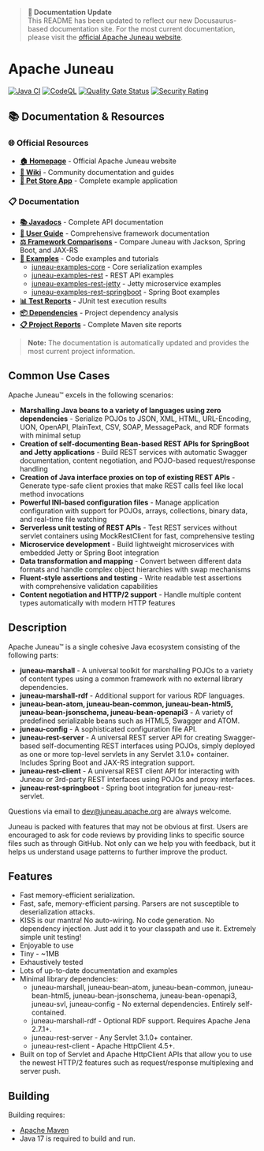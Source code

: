 <!--
 ***************************************************************************************************************************
 * Licensed to the Apache Software Foundation (ASF) under one or more contributor license agreements.  See the NOTICE file *
 * distributed with this work for additional information regarding copyright ownership.  The ASF licenses this file        *
 * to you under the Apache License, Version 2.0 (the "License"); you may not use this file except in compliance            *
 * with the License.  You may obtain a copy of the License at                                                              *
 *                                                                                                                         *
 *  http://www.apache.org/licenses/LICENSE-2.0                                                                             *
 *                                                                                                                         *
 * Unless required by applicable law or agreed to in writing, software distributed under the License is distributed on an  *
 * "AS IS" BASIS, WITHOUT WARRANTIES OR CONDITIONS OF ANY KIND, either express or implied.  See the License for the        *
 * specific language governing permissions and limitations under the License.                                              *
 ***************************************************************************************************************************
-->

> **📢 Documentation Update**  
> This README has been updated to reflect our new Docusaurus-based documentation site. For the most current documentation, please visit the [official Apache Juneau website](https://juneau.staged.apache.org/).

# Apache Juneau

[![Java CI](https://github.com/apache/juneau/actions/workflows/maven.yml/badge.svg)](https://github.com/apache/juneau/actions/workflows/maven.yml)
[![CodeQL](https://github.com/apache/juneau/actions/workflows/codeql-analysis.yml/badge.svg)](https://github.com/apache/juneau/actions/workflows/codeql-analysis.yml)
[![Quality Gate Status](https://sonarcloud.io/api/project_badges/measure?project=apache_juneau&metric=alert_status)](https://sonarcloud.io/summary/new_code?id=apache_juneau)
[![Security Rating](https://sonarcloud.io/api/project_badges/measure?project=apache_juneau&metric=security_rating)](https://sonarcloud.io/summary/new_code?id=apache_juneau)

## 📚 Documentation & Resources

### 🌐 Official Resources
* **[🏠 Homepage](https://juneau.staged.apache.org/)** - Official Apache Juneau website
* **[📖 Wiki](https://github.com/apache/juneau/wiki)** - Community documentation and guides
* **[🎯 Pet Store App](https://github.com/apache/juneau-petstore)** - Complete example application

### 📋 Documentation
* **[📚 Javadocs](https://juneau.staged.apache.org/site/apidocs/)** - Complete API documentation
* **[📖 User Guide](https://juneau.staged.apache.org/docs/topics/JuneauEcosystemOverview)** - Comprehensive framework documentation
* **[⚖️ Framework Comparisons](https://juneau.staged.apache.org/docs/topics/FrameworkComparisons)** - Compare Juneau with Jackson, Spring Boot, and JAX-RS
* **[🔧 Examples](https://juneau.staged.apache.org/docs/topics/JuneauExamplesCore)** - Code examples and tutorials
  * [juneau-examples-core](https://juneau.staged.apache.org/docs/topics/JuneauExamplesCore) - Core serialization examples
  * [juneau-examples-rest](https://juneau.staged.apache.org/docs/topics/JuneauExamplesRest) - REST API examples
  * [juneau-examples-rest-jetty](https://juneau.staged.apache.org/docs/topics/JuneauExamplesRestJetty) - Jetty microservice examples
  * [juneau-examples-rest-springboot](https://juneau.staged.apache.org/docs/topics/JuneauExamplesRestSpringboot) - Spring Boot examples
* **[📊 Test Reports](https://juneau.staged.apache.org/site/surefire.html)** - JUnit test execution results
* **[📦 Dependencies](https://juneau.staged.apache.org/site/dependency-info.html)** - Project dependency analysis
* **[📋 Project Reports](https://juneau.staged.apache.org/site/project-reports.html)** - Complete Maven site reports

> **Note:** The documentation is automatically updated and provides the most current project information.

## Common Use Cases

Apache Juneau™ excels in the following scenarios:

* **Marshalling Java beans to a variety of languages using zero dependencies** - Serialize POJOs to JSON, XML, HTML, URL-Encoding, UON, OpenAPI, PlainText, CSV, SOAP, MessagePack, and RDF formats with minimal setup
* **Creation of self-documenting Bean-based REST APIs for SpringBoot and Jetty applications** - Build REST services with automatic Swagger documentation, content negotiation, and POJO-based request/response handling
* **Creation of Java interface proxies on top of existing REST APIs** - Generate type-safe client proxies that make REST calls feel like local method invocations
* **Powerful INI-based configuration files** - Manage application configuration with support for POJOs, arrays, collections, binary data, and real-time file watching
* **Serverless unit testing of REST APIs** - Test REST services without servlet containers using MockRestClient for fast, comprehensive testing
* **Microservice development** - Build lightweight microservices with embedded Jetty or Spring Boot integration
* **Data transformation and mapping** - Convert between different data formats and handle complex object hierarchies with swap mechanisms
* **Fluent-style assertions and testing** - Write readable test assertions with comprehensive validation capabilities
* **Content negotiation and HTTP/2 support** - Handle multiple content types automatically with modern HTTP features

## Description

Apache Juneau™ is a single cohesive Java ecosystem consisting of the following parts:

* **juneau-marshall**	- A universal toolkit for marshalling POJOs to a variety of content types using a common framework with no external library dependencies.
* **juneau-marshall-rdf**	- Additional support for various RDF languages.
* **juneau-bean-atom, juneau-bean-common, juneau-bean-html5, juneau-bean-jsonschema, juneau-bean-openapi3**	- A variety of predefined serializable beans such as HTML5, Swagger and ATOM.
* **juneau-config**	- A sophisticated configuration file API.
* **juneau-rest-server**	- A universal REST server API for creating Swagger-based self-documenting REST interfaces using POJOs, simply deployed as one or more top-level servlets in any Servlet 3.1.0+ container. Includes Spring Boot and JAX-RS integration support.
* **juneau-rest-client** - A universal REST client API for interacting with Juneau or 3rd-party REST interfaces using POJOs and proxy interfaces.
* **juneau-rest-springboot** - Spring boot integration for juneau-rest-servlet. 

Questions via email to dev@juneau.apache.org are always welcome.

Juneau is packed with features that may not be obvious at first. Users are encouraged to ask for code reviews by providing links to specific source files such as through GitHub. Not only can we help you with feedback, but it helps us understand usage patterns to further improve the product.

## Features
* Fast memory-efficient serialization.
* Fast, safe, memory-efficient parsing. Parsers are not susceptible to deserialization attacks.
* KISS is our mantra! No auto-wiring. No code generation. No dependency injection. Just add it to your classpath and use it. Extremely simple unit testing!
* Enjoyable to use
* Tiny - ~1MB
* Exhaustively tested
* Lots of up-to-date documentation and examples
* Minimal library dependencies:
   * juneau-marshall, juneau-bean-atom, juneau-bean-common, juneau-bean-html5, juneau-bean-jsonschema, juneau-bean-openapi3, juneau-svl, juneau-config - No external dependencies. Entirely self-contained.
   * juneau-marshall-rdf - Optional RDF support. Requires Apache Jena 2.7.1+.
   * juneau-rest-server - Any Servlet 3.1.0+ container.
   * juneau-rest-client - Apache HttpClient 4.5+.
* Built on top of Servlet and Apache HttpClient APIs that allow you to use the newest HTTP/2 features such as request/response multiplexing and server push.

## Building
Building requires:
* [Apache Maven](https://maven.apache.org/)
* Java 17 is required to build and run.

